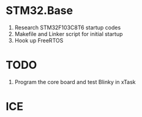 # STM32.Base

1. Research STM32F103C8T6 startup codes
2. Makefile and Linker script for initial startup
3. Hook up FreeRTOS

# TODO

1. Program the core board and test Blinky in xTask

# ICE